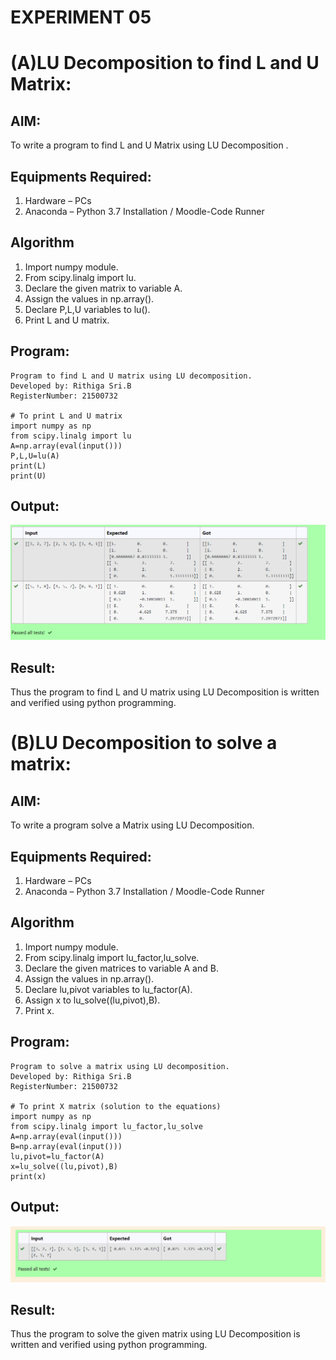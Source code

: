 # EXPERIMENT 05
# (A)LU Decomposition to find L and U Matrix:

## AIM:
To write a program to find L and U Matrix using LU Decomposition .

## Equipments Required:
1. Hardware – PCs
2. Anaconda – Python 3.7 Installation / Moodle-Code Runner

## Algorithm
1. Import numpy module.
2. From scipy.linalg import lu.
3. Declare the given matrix to variable A.
4. Assign the values in np.array().
5. Declare P,L,U variables to lu().
6. Print L and U matrix.

## Program:
```
Program to find L and U matrix using LU decomposition.
Developed by: Rithiga Sri.B
RegisterNumber: 21500732

# To print L and U matrix
import numpy as np
from scipy.linalg import lu
A=np.array(eval(input()))
P,L,U=lu(A)
print(L)
print(U)
```

## Output:
![lu decomposition](./Output1.png)


## Result:
Thus the program to find L and U matrix using LU Decomposition is written and verified using python programming.

# (B)LU Decomposition to solve a matrix:

## AIM:
To write a program solve a Matrix using LU Decomposition.

## Equipments Required:
1. Hardware – PCs
2. Anaconda – Python 3.7 Installation / Moodle-Code Runner

## Algorithm
1. Import numpy module.
2. From scipy.linalg import lu_factor,lu_solve.
3. Declare the given matrices to variable A and B.
4. Assign the values in np.array().
5. Declare lu,pivot variables to lu_factor(A).
6. Assign x to lu_solve((lu,pivot),B).
7. Print x.

## Program:
```
Program to solve a matrix using LU decomposition.
Developed by: Rithiga Sri.B
RegisterNumber: 21500732 

# To print X matrix (solution to the equations)
import numpy as np
from scipy.linalg import lu_factor,lu_solve
A=np.array(eval(input()))
B=np.array(eval(input()))
lu,pivot=lu_factor(A)
x=lu_solve((lu,pivot),B)
print(x)
```

## Output:
![lu decomposition](./Output2.png)


## Result:
Thus the program to solve the given matrix using LU Decomposition is written and verified using python programming.

